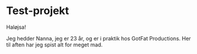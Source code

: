 # Test-projekt

Haløjsa!

Jeg hedder Nanna, jeg er 23 år, og er i praktik hos GotFat Productions.
Her til aften har jeg spist alt for meget mad.
